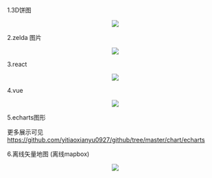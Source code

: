 1.3D饼图   

<p align="center">
   <img src="https://github.com/yitiaoxianyu0927/github/blob/master/chart/three/img/screenshot3.png">
</p>


2.zelda 图片

<p align="center">
   <img src="https://github.com/yitiaoxianyu0927/github/blob/master/chart/three/img/screenshot2.png">
</p>


3.react
<p  align="center">
    <img src="https://github.com/yitiaoxianyu0927/github/blob/master/build/react/react-basic/src/assets/img/screenshot/screenshot1.png">  
</p>

4.vue
<p align="center">
  <img src="https://github.com/yitiaoxianyu0927/github/blob/master/build/vue/vue-basic/src/assets/img/screenshot/screenshot1.png">
</p>

5.echarts图形

更多展示可见 https://github.com/yitiaoxianyu0927/github/tree/master/chart/echarts



6.离线矢量地图 (离线mapbox)
<p align="center">
  <img src="https://github.com/yitiaoxianyu0927/github/blob/master/chart/mapbox/assets/screenshot/screenshot1.png">
</p>
